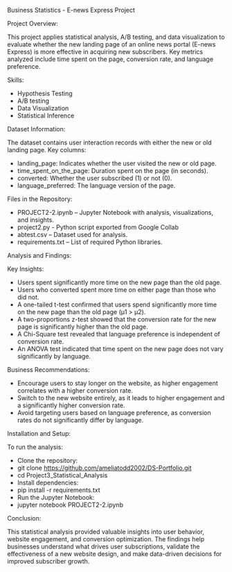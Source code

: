 Business Statistics - E-news Express Project

Project Overview:

This project applies statistical analysis, A/B testing, and data visualization to evaluate whether the new landing page of an online news portal (E-news Express) is more effective in acquiring new subscribers. Key metrics analyzed include time spent on the page, conversion rate, and language preference.


Skills:
- Hypothesis Testing
- A/B testing
- Data Visualization
- Statistical Inference


Dataset Information:

The dataset contains user interaction records with either the new or old landing page. Key columns:

- landing_page: Indicates whether the user visited the new or old page.
- time_spent_on_the_page: Duration spent on the page (in seconds).
- converted: Whether the user subscribed (1) or not (0).
- language_preferred: The language version of the page.


Files in the Repository:

- PROJECT2-2.ipynb – Jupyter Notebook with analysis, visualizations, and insights.
- project2.py - Python script exported from Google Collab
- abtest.csv – Dataset used for analysis.
- requirements.txt – List of required Python libraries.


Analysis and Findings:

Key Insights:
- Users spent significantly more time on the new page than the old page.
- Users who converted spent more time on either page than those who did not.
- A one-tailed t-test confirmed that users spend significantly more time on the new page than the old page (μ1 > μ2).
- A two-proportions z-test showed that the conversion rate for the new page is significantly higher than the old page.
- A Chi-Square test revealed that language preference is independent of conversion rate.
- An ANOVA test indicated that time spent on the new page does not vary significantly by language.

Business Recommendations:

- Encourage users to stay longer on the website, as higher engagement correlates with a higher conversion rate.
- Switch to the new website entirely, as it leads to higher engagement and a significantly higher conversion rate.
- Avoid targeting users based on language preference, as conversion rates do not significantly differ by language.


Installation and Setup:

To run the analysis:

- Clone the repository:
- git clone https://github.com/ameliatodd2002/DS-Portfolio.git  
- cd Project3_Statistical_Analysis  
- Install dependencies:
- pip install -r requirements.txt  
- Run the Jupyter Notebook:
- jupyter notebook PROJECT2-2.ipynb  


Conclusion:

This statistical analysis provided valuable insights into user behavior, website engagement, and conversion optimization. The findings help businesses understand what drives user subscriptions, validate the effectiveness of a new website design, and make data-driven decisions for improved subscriber growth.
